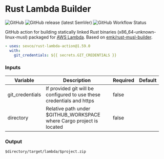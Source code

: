 Rust Lambda Builder
===================

![GitHub](https://img.shields.io/github/license/sevco/rust-lambda-action)
![GitHub release (latest SemVer)](https://img.shields.io/github/v/release/sevco/rust-lambda-action)
![GitHub Workflow Status](https://img.shields.io/github/workflow/status/sevco/rust-lambda-action/CI)

GitHub action for building statically linked Rust binaries (x86_64-unknown-linux-musl) packaged for [AWS Lambda](https://aws.amazon.com/blogs/opensource/rust-runtime-for-aws-lambda/). Based on [emk/rust-musl-builder](https://github.com/emk/rust-musl-builder).

```yaml
- uses: sevco/rust-lambda-action@1.59.0
  with:
    git_credentials: ${{ secrets.GIT_CREDENTIALS }}
  ```
  ### Inputs
  | Variable | Description | Required | Default |
  |----------|-------------|----------|---------|
  | git_credentials | If provided git will be configured to use these credentials and https | false | |
  | directory | Relative path under $GITHUB_WORKSPACE where Cargo project is located | false | |

  ### Output
  `$directory/target/lambda/$project.zip`